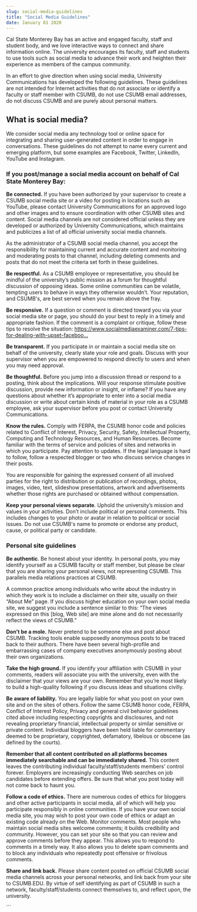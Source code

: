 ```yaml
---
slug: social-media-guidelines
title: "Social Media Guidelines"
date: January 01 2020
---
```


 
<p>
  Cal State Monterey Bay has an active and engaged faculty, staff and student
  body, and we love interactive ways to connect and share information online.
  The university encourages its faculty, staff and students to use tools such as
  social media to advance their work and heighten their experience as members of
  the campus community.
</p>
<p>
  In an effort to give direction when using social media, University
  Communications has developed the following guidelines. These guidelines are
  not intended for Internet activities that do not associate or identify a
  faculty or staff member with CSUMB, do not use CSUMB email addresses, do not
  discuss CSUMB and are purely about personal matters.
</p>
<h2>What is social media?</h2>
<p>
  We consider social media any technology tool or online space for integrating
  and sharing user&#45;generated content in order to engage in conversations.
  These guidelines do not attempt to name every current and emerging platform,
  but some examples are Facebook, Twitter, LinkedIn, YouTube and Instagram.
</p>
<h3>
  If you post/manage a social media account on behalf of Cal State Monterey Bay:
</h3>
<p>
  <strong>Be connected.</strong> If you have been authorized by your supervisor
  to create a CSUMB social media site or a video for posting in locations such
  as YouTube, please contact University Communications for an approved logo and
  other images and to ensure coordination with other CSUMB sites and content.
  Social media channels are not considered official unless they are developed or
  authorized by University Communications, which maintains and publicizes a list
  of all official university social media channels.
</p>
<p>
  As the administrator of a CSUMB social media channel, you accept the
  responsibility for maintaining current and accurate content and monitoring and
  moderating posts to that channel, including deleting comments and posts that
  do not meet the criteria set forth in these guidelines.
</p>
<p>
  <strong>Be respectful.</strong> As a CSUMB employee or representative, you
  should be mindful of the university’s public mission as a forum for thoughtful
  discussion of opposing ideas. Some online communities can be volatile,
  tempting users to behave in ways they otherwise wouldn’t. Your reputation, and
  CSUMB's, are best served when you remain above the fray.
</p>
<p>
  <strong>Be responsive.</strong> If a question or comment is directed toward
  you via your social media site or page, you should do your best to reply in a
  timely and appropriate fashion. If the comment is a complaint or critique,
  follow these tips to resolve the situation:
  <a
    href="https://www.socialmediaexaminer.com/7&#45;tips&#45;for&#45;dealing&#45;with&#45;upset&#45;facebook&#45;fans/"
    >https://www.socialmediaexaminer.com/7&#45;tips&#45;for&#45;dealing&#45;with&#45;upset&#45;faceboo...</a
  >
</p>
<p>
  <strong>Be transparent.</strong> If you participate in or maintain a social
  media site on behalf of the university, clearly state your role and goals.
  Discuss with your supervisor when you are empowered to respond directly to
  users and when you may need approval.
</p>
<p>
  <strong>Be thoughtful.</strong> Before you jump into a discussion thread or
  respond to a posting, think about the implications. Will your response
  stimulate positive discussion, provide new information or insight, or inflame?
  If you have any questions about whether it’s appropriate to enter into a
  social media discussion or write about certain kinds of material in your role
  as a CSUMB employee, ask your supervisor before you post or contact University
  Communications.
</p>
<p>
  <strong>Know the rules.</strong> Comply with FERPA, the CSUMB honor code and
  policies related to Conflict of Interest, Privacy, Security, Safety,
  Intellectual Property, Computing and Technology Resources, and Human
  Resources. Become familiar with the terms of service and policies of sites and
  networks in which you participate. Pay attention to updates. If the legal
  language is hard to follow, follow a respected blogger or two who discuss
  service changes in their posts.
</p>
<p>
  You are responsible for gaining the expressed consent of all involved parties
  for the right to distribution or publication of recordings, photos, images,
  video, text, slideshow presentations, artwork and advertisements whether those
  rights are purchased or obtained without compensation.
</p>
<p>
  <strong>Keep your personal views separate</strong>. Uphold the university’s
  mission and values in your activities. Don’t include political or personal
  comments. This includes changes to your photo or avatar in relation to
  political or social issues. Do not use CSUMB's name to promote or endorse any
  product, cause, or political party or candidate.
</p>
<h3>Personal site guidelines</h3>
<p>
  <strong>Be authentic</strong>. Be honest about your identity. In personal
  posts, you may identify yourself as a CSUMB faculty or staff member, but
  please be clear that you are sharing your personal views, not representing
  CSUMB. This parallels media relations practices at CSUMB.
</p>
<p>
  A common practice among individuals who write about the industry in which they
  work is to include a disclaimer on their site, usually on their “About Me”
  page. If you discuss higher education on your own social media site, we
  suggest you include a sentence similar to this: “The views expressed on this
  &#91;blog, Web site&#93; are mine alone and do not necessarily reflect the
  views of CSUMB.”
</p>
<p>
  <strong>Don’t be a mole.</strong> Never pretend to be someone else and post
  about CSUMB. Tracking tools enable supposedly anonymous posts to be traced
  back to their authors. There have been several high&#45;profile and
  embarrassing cases of company executives anonymously posting about their own
  organizations.
</p>
<p>
  <strong>Take the high ground.</strong> If you identify your affiliation with
  CSUMB in your comments, readers will associate you with the university, even
  with the disclaimer that your views are your own. Remember that you’re most
  likely to build a high&#45;quality following if you discuss ideas and
  situations civilly.
</p>
<p>
  <strong>Be aware of liability.</strong> You are legally liable for what you
  post on your own site and on the sites of others. Follow the same CSUMB honor
  code, FERPA, Conflict of Interest Policy, Privacy and general civil behavior
  guidelines cited above including respecting copyrights and disclosures, and
  not revealing proprietary financial, intellectual property or similar
  sensitive or private content. Individual bloggers have been held liable for
  commentary deemed to be proprietary, copyrighted, defamatory, libelous or
  obscene &#40;as defined by the courts&#41;.
</p>
<p>
  <strong
    >Remember that all content contributed on all platforms becomes immediately
    searchable and can be immediately shared.</strong
  >
  This content leaves the contributing individual faculty/staff/students
  members’ control forever. Employers are increasingly conducting Web searches
  on job candidates before extending offers. Be sure that what you post today
  will not come back to haunt you.
</p>
<p>
  <strong>Follow a code of ethics.</strong> There are numerous codes of ethics
  for bloggers and other active participants in social media, all of which will
  help you participate responsibly in online communities. If you have your own
  social media site, you may wish to post your own code of ethics or adapt an
  existing code already on the Web. Monitor comments. Most people who maintain
  social media sites welcome comments; it builds credibility and community.
  However, you can set your site so that you can review and approve comments
  before they appear. This allows you to respond to comments in a timely way. It
  also allows you to delete spam comments and to block any individuals who
  repeatedly post offensive or frivolous comments.
</p>
<p>
  <strong>Share and link back.</strong> Please share content posted on official
  CSUMB social media channels across your personal networks, and link back from
  your site to CSUMB.EDU. By virtue of self identifying as part of CSUMB in such
  a network, faculty/staff/students connect themselves to, and reflect upon, the
  university.
</p>
```
